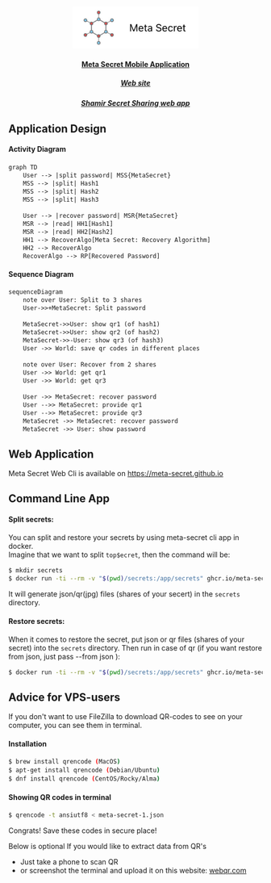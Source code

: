 
<p align="center">
  <img alt="Meta Secret" src="https://github.com/meta-secret/meta-secret-node/blob/main/docs/img/meta-secret-logo.jpg" width="250" />
  
  <h4 align="center"> <a href="https://apps.apple.com/app/metasecret/id1644286751">Meta Secret Mobile Application</a></h4>
  
  <h5 align="center"> <a href="https://meta-secret.org">Web site</a> </h5>
  <h5 align="center"> <a href="https://meta-secret.github.io">Shamir Secret Sharing web app</a> </h5>
</p>

## Application Design

#### Activity Diagram
```mermaid
graph TD
    User --> |split password| MSS{MetaSecret}
    MSS --> |split| Hash1
    MSS --> |split| Hash2
    MSS --> |split| Hash3
    
    User --> |recover password| MSR{MetaSecret}
    MSR --> |read| HH1[Hash1]
    MSR --> |read| HH2[Hash2]
    HH1 --> RecoverAlgo[Meta Secret: Recovery Algorithm]
    HH2 --> RecoverAlgo
    RecoverAlgo --> RP[Recovered Password]
```

#### Sequence Diagram
```mermaid
sequenceDiagram
    note over User: Split to 3 shares
    User->>+MetaSecret: Split password
    
    MetaSecret->>User: show qr1 (of hash1)
    MetaSecret->>User: show qr2 (of hash2)
    MetaSecret->>-User: show qr3 (of hash3)
    User ->> World: save qr codes in different places

    note over User: Recover from 2 shares
    User ->> World: get qr1
    User ->> World: get qr3

    User ->> MetaSecret: recover password
    User -->> MetaSecret: provide qr1
    User -->> MetaSecret: provide qr3
    MetaSecret ->> MetaSecret: recover password
    MetaSecret ->> User: show password
```

## Web Application
Meta Secret Web Cli is available on https://meta-secret.github.io

## Command Line App

#### Split secrets:
You can split and restore your secrets by using meta-secret cli app in docker.
<br>
Imagine that we want to split `top$ecret`, then the command will be: 

```bash
$ mkdir secrets
$ docker run -ti --rm -v "$(pwd)/secrets:/app/secrets" ghcr.io/meta-secret/cli:latest split --secret top$ecret 
```

It will generate json/qr(jpg) files (shares of your secert) in the `secrets` directory.

#### Restore secrets:
When it comes to restore the secret, put json or qr files (shares of your secret) into the `secrets` directory.
Then run in case of qr (if you want restore from json, just pass --from json ):

```bash
$ docker run -ti --rm -v "$(pwd)/secrets:/app/secrets" ghcr.io/meta-secret/cli:latest restore --from qr 
```

## Advice for VPS-users
If you don't want to use FileZilla to download QR-codes to see on your computer, you can see them in terminal.

#### Installation
```bash
$ brew install qrencode (MacOS)
$ apt-get install qrencode (Debian/Ubuntu)
$ dnf install qrencode (CentOS/Rocky/Alma)
```

#### Showing QR codes in terminal
```bash
$ qrencode -t ansiutf8 < meta-secret-1.json
```

Congrats! Save these codes in secure place!

Below is optional
If you would like to extract data from QR's
  * Just take a phone to scan QR
  * or screenshot the terminal and upload it on this website: [webqr.com](https://webqr.com)

<br>

